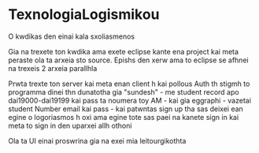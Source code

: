 # TexnologiaLogismikou

O kwdikas den einai kala sxoliasmenos

Gia na trexete ton kwdika ama exete eclipse kante ena project kai meta peraste ola ta arxeia sto source. Epishs den xerw ama to eclipse se afhnei na trexeis 2 arxeia parallhla

Prwta trexte ton server kai meta enan client h kai pollous
Auth th stigmh to programma dinei thn dunatotha gia "sundesh" - me student record apo dai19000-dai19199 kai pass ta noumera toy AM - kai gia eggraphi - vazetai student Number email kai pass - kai patwntas sign up tha sas
deixei ean egine o logoriasmos h oxi ama egine tote sas paei na kanete sign in kai meta to sign in den uparxei allh othoni

Ola ta UI einai proswrina gia na exei mia leitourgikothta 

